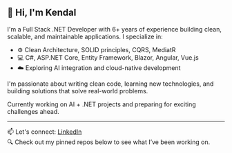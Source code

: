 ## 👋 Hi, I'm Kendal

I'm a Full Stack .NET Developer with 6+ years of experience building clean, scalable, and maintainable applications. I specialize in:

- ⚙️ Clean Architecture, SOLID principles, CQRS, MediatR
- 💻 C#, ASP.NET Core, Entity Framework, Blazor, Angular, Vue.js
- ☁️ Exploring AI integration and cloud-native development

I'm passionate about writing clean code, learning new technologies, and building solutions that solve real-world problems.

Currently working on AI + .NET projects and preparing for exciting challenges ahead.

---

📫 Let's connect: [LinkedIn](https://www.linkedin.com/in/kendal-salmeron-developer)  
🔍 Check out my pinned repos below to see what I’ve been working on.


